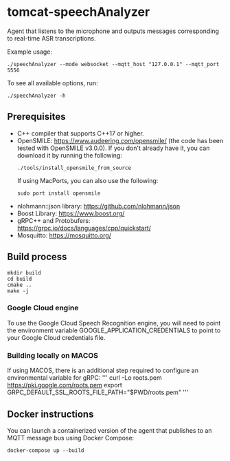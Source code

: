 tomcat-speechAnalyzer
================

Agent that listens to the microphone and outputs messages corresponding to
real-time ASR transcriptions.

Example usage:

    ./speechAnalyzer --mode websocket --mqtt_host "127.0.0.1" --mqtt_port 5556

To see all available options, run:

    ./speechAnalyzer -h

## Prerequisites

* C++ compiler that supports C++17 or higher.
* OpenSMILE: https://www.audeering.com/opensmile/ (the code has been tested with
  OpenSMILE v3.0.0). If you don't already have it, you can download it by
  running the following:
  ```
  ./tools/install_opensmile_from_source
  ```
  If using MacPorts, you can also use the following:
  ```
  sudo port install opensmile
  ```
* nlohmann::json library: https://github.com/nlohmann/json
* Boost Library: https://www.boost.org/ 
* gRPC++ and Protobufers: https://grpc.io/docs/languages/cpp/quickstart/
* Mosquitto: https://mosquitto.org/

## Build process

    mkdir build
    cd build
    cmake ..
    make -j

### Google Cloud engine

To use the Google Cloud Speech Recognition engine, you will need to point the
environment variable GOOGLE_APPLICATION_CREDENTIALS to point to your Google
Cloud credentials file.

### Building locally on MACOS

If using MACOS, there is an additional step required to configure an environmental variable for gRPC:
'''
curl -Lo roots.pem https://pki.google.com/roots.pem
export GRPC_DEFAULT_SSL_ROOTS_FILE_PATH="$PWD/roots.pem"
'''

Docker instructions
-------------------

You can launch a containerized version of the agent that publishes to an MQTT
message bus using Docker Compose:

    docker-compose up --build

